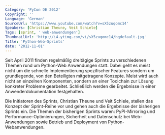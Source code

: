```yaml
---
Category: 'PyCon DE 2012'
Copyright: ''
Language: 'German'
SourceUrl: 'https://www.youtube.com/watch?v=sX5zuqomc14'
Speakers: [Christian Theune, Veit Schiele]
Tags: [sprint, ' web-anwendungen']
ThumbnailUrl: 'http://i4.ytimg.com/vi/sX5zuqomc14/hqdefault.jpg'
Title: 'Python-Web-Sprints'
date: '2012-11-01'
---
```

Seit April 2011 finden regelmäßig dreitägige Sprints zu verschiedenen Themen
rund um Python-Web Anwendungen statt. Dabei geht es meist nicht um die
schnelle Implementierung spezifischer Features sondern um grundlegende, von
den Beteiligten mitgetragene Konzepte. Meist wird auch nicht an einzelnen
Komponenten, sondern an einer Toolchain zur Lösung konkreter Probleme
gearbeitet. Schließlich werden die Ergebnisse in einer Anwenderdokumentation
festgehalten.

Die Initiatoren des Sprints, Christian Theune und Veit Schiele, stellen das
Konzept der Sprint-Reihe vor und gehen auch die Ergebnisse der bisherigen
Sprints ein. Die Themen der bisherigen Sprints waren: PyPI-Mirroring und
Performance-Optimierungen, Sicherheit und Datenschutz bei Web-Anwendungen
sowie Betrieb und Deployment von Python-Webanwendungen.
